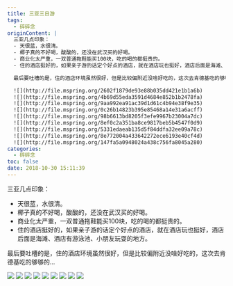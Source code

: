 ```yaml
---
title: 三亚三日游
tags:
  - 碎碎念
originContent: |
  三亚几点印象：
  - 天很蓝，水很清。
  - 椰子真的不好喝，酸酸的，还没在武汉买的好喝。
  - 商业化太严重，一双普通拖鞋能买100块，吃的喝的都挺贵的。
  - 住的酒店挺好的，如果亲子游的话定个好点的酒店，就在酒店玩也挺好，酒店后面是海滩、酒店有游泳池、小朋友玩耍的地方。

  最后要吐槽的是，住的酒店环境虽然很好，但是比较偏附近没啥好吃的，这次去肯德基吃的够够的...

  ![](http://file.mspring.org/2602f1879de93e88b035dd421e1b1a6b)
  ![](http://file.mspring.org/4b69d55eda3591d4684e852b1b2478fa)
  ![](http://file.mspring.org/9aa992ea91ac39d1d61c4b94e38f9e35)
  ![](http://file.mspring.org/0c26b14823b395e85468a14e31a6acff)
  ![](http://file.mspring.org/98b6613bd8205f3efe9967b23004a7dc)
  ![](http://file.mspring.org/8ef0c2a351ba8ce9817beb5b4547f0d9)
  ![](http://file.mspring.org/5331edaeab135d5f84ddfa32ee09a78c)
  ![](http://file.mspring.org/8e772004a433642272ece6193e40cf4d)
  ![](http://file.mspring.org/147fa5a0948024a438c756fa8045a280)
categories:
  - 碎碎念
toc: false
date: 2018-10-30 15:11:39
---
```


三亚几点印象：
- 天很蓝，水很清。
- 椰子真的不好喝，酸酸的，还没在武汉买的好喝。
- 商业化太严重，一双普通拖鞋能买100块，吃的喝的都挺贵的。
- 住的酒店挺好的，如果亲子游的话定个好点的酒店，就在酒店玩也挺好，酒店后面是海滩、酒店有游泳池、小朋友玩耍的地方。

最后要吐槽的是，住的酒店环境虽然很好，但是比较偏附近没啥好吃的，这次去肯德基吃的够够的...

![](http://file.mspring.org/2602f1879de93e88b035dd421e1b1a6b)
![](http://file.mspring.org/4b69d55eda3591d4684e852b1b2478fa)
![](http://file.mspring.org/9aa992ea91ac39d1d61c4b94e38f9e35)
![](http://file.mspring.org/0c26b14823b395e85468a14e31a6acff)
![](http://file.mspring.org/98b6613bd8205f3efe9967b23004a7dc)
![](http://file.mspring.org/8ef0c2a351ba8ce9817beb5b4547f0d9)
![](http://file.mspring.org/5331edaeab135d5f84ddfa32ee09a78c)
![](http://file.mspring.org/8e772004a433642272ece6193e40cf4d)
![](http://file.mspring.org/147fa5a0948024a438c756fa8045a280)

